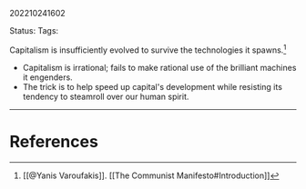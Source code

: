 202210241602

Status: 
Tags: 

Capitalism is insufficiently evolved to survive the technologies it spawns.[^1]
- Capitalism is irrational; fails to make rational use of the brilliant machines it engenders.
- The trick is to help speed up capital's development while resisting its tendency to steamroll over our human spirit.


---
# References

[^1]: [[@Yanis Varoufakis]]. [[The Communist Manifesto#Introduction]]